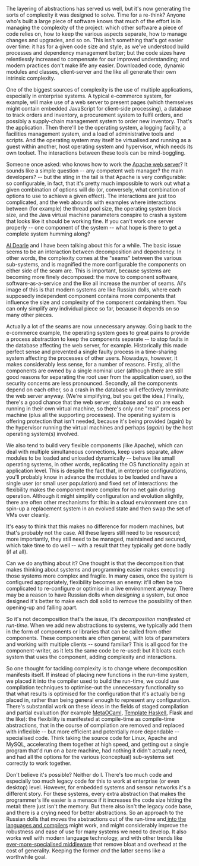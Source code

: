 <html><body><p>The layering of abstractions has served us well, but it's now generating the sorts of complexity it was designed to solve. Time for a re-think?

<!--more-->Anyone who's built a large piece of software knows that much of the effort is in managing the complexity of the project: which other software a piece of code relies on, how to keep the various aspects separate, how to manage changes and upgrades, and so on. This isn't something that's got easier over time: it has for a given code size and style, as we've understood build processes and dependency management better; but the code sizes have relentlessly increased to compensate for our improved understanding; and modern practices don't make life any easier. Downloaded code, dynamic modules and classes, client-server and the like all generate their own intrinsic complexity.

One of the biggest sources of complexity is the use of multiple applications, especially in enterprise systems. A typical e-commerce system, for example, will make use of a web server to present pages (which themselves might contain embedded JavaScript for client-side processing), a database to track orders and inventory, a procurement system to fulfil orders, and possibly a supply-chain management system to order new inventory. That's the application. Then there'll be the operating system, a logging facility, a facilities management system, and a load of administrative tools and scripts. And the operating system may itself be virtualised and running as a guest within another, host operating system and hypervisor, which needs its own toolset. The interactions between these tools can be mind-boggling.

Someone once asked: who knows how to work the <a href="http://httpd.apache.org/" target="_blank">Apache web server</a>? It sounds like a simple question -- any competent web manager? the main developers? -- but the sting in the tail is that Apache is very configurable: so configurable, in fact, that it's pretty much impossible to work out what a given combination of options will do (or, conversely, what combination of options to use to achieve a given effect). The interactions are just too complicated, and the web abounds with examples where interactions between (for example) the thread pool size, the operating system block size, and the Java virtual machine parameters conspire to crash a system that looks like it should be working fine. If you can't work one server properly -- one component of the system -- what hope is there to get a complete system humming along?

<a href="http://blogs.cs.st-andrews.ac.uk/al/" target="_blank">Al Dearle</a> and I have been talking about this for a while. The basic issue seems to be an interaction between decomposition and dependency. In other words, the complexity comes at the "seams" between the various sub-systems, and is magnified the more configurable the components on either side of the seam are. This is important, because systems are becoming more finely decomposed: the move to component software, software-as-a-service and the like all increase the number of seams. Al's image of this is that modern systems are like Russian dolls, where each supposedly independent component contains more components that influence the size and complexity of the component containing them. You can only simplify any individual piece so far, because it depends on so many other pieces.

Actually a lot of the seams are now unnecessary anyway. Going back to the e-commerce example, the operating system goes to great pains to provide a process abstraction to keep the components separate -- to stop faults in the database affecting the web server, for example. Historically this made perfect sense and prevented a single faulty process in a time-sharing system affecting the processes of other users. Nowadays, however, it makes considerably less sense, for a number of reasons. Firstly, all the components are owned by a single nominal user (although there are still good reasons for separating the root user from the application user), so the security concerns are less pronounced. Secondly, all the components depend on each other, so a crash in the database will effectively terminate the web server anyway. (We're simplifying, but you get the idea.) Finally, there's a good chance that the web server, database and so on are each running in their own virtual machine, so there's only one "real" process per machine (plus all the supporting processes). The operating system is offering protection that isn't needed, because it's being provided (again) by the hypervisor running the virtual machines and perhaps (<em>again</em>) by the host operating system(s) involved.

We also tend to build very flexible components (like Apache), which can deal with multiple simultaneous connections, keep users separate, allow modules to be loaded and unloaded dynamically -- behave like small operating systems, in other words, replicating the OS functionality again at application level. This is despite the fact that, in enterprise configurations, you'll probably know in advance the modules to be loaded and have a single user (or small user population) and fixed set of interactions: the flexibility makes the component more complex for no net gain during operation. Although it might simplify configuration and evolution slightly, there are often other mechanisms for this: in a cloud environment one can spin-up a replacement system in an evolved state and then swap the set of VMs over cleanly.

It's easy to think that this makes no difference for modern machines, but that's probably not the case. All these layers still need to be resourced; more importantly, they still need to be managed, maintained and secured, which take time to do well -- with a result that they typically get done badly (if at all).

Can we do anything about it? One thought is that the decomposition that makes thinking about systems and programming easier makes executing those systems more complex and fragile. In many cases, once the system is configured appropriately, flexibility becomes an enemy: it'll often be too complicated to re-configure or optimise in a live environment anyway. There may be a reason to have Russian dolls when <em>designing</em> a system, but once designed it's better to make each doll solid to remove the possibility of then opening-up and falling apart.

So it's not decomposition that's the issue, it's <em>decomposition manifested at run-time</em>. When we add new abstractions to systems, we typically add them in the form of components or libraries that can be called from other components. These components are often general, with lots of parameters and working with multiple clients -- sound familiar? This is all good for the component-writer, as it lets the same code be re-used: but it bloats each system that uses the component, adding complexity and interactions.

So one thought for tackling complexity is to change where decomposition manifests itself. If instead of placing new functions in the run-time system, we placed it into the compiler used to build the run-time, we could use compilation techniques to optimise-out the unnecessary functionality so that what results is optimised for the configuration that it's actually being placed in, rather than being general enough to represent any configuration. There's substantial work on these ideas in the fields of staged compilation and partial evaluation (for example <a href="http://www.metaocaml.org/" target="_blank">MetaOCaml</a>, <a href="http://www.haskell.org/haskellwiki/Template_Haskell" target="_blank">Template Haskell</a>, Flask and the like): the flexibility is manifested at compile-time as compile-time abstractions, that in the course of compilation are removed and replaced with inflexible -- but more efficient and potentially more dependable -- specialised code. Think taking the source code for Linux, Apache and MySQL, accelerating them together at high speed, and getting out a single program that'd run on a bare machine, had nothing it didn't actually need, and had all the options for the various (conceptual) sub-systems set correctly to work together.

Don't believe it's possible? Neither do I. There's too much code and especially too much legacy code for this to work at enterprise (or even desktop) level. However, for embedded systems and sensor networks it's a different story. For these systems, every extra abstraction that makes the programmer's life easier is a menace if it increases the code size hitting the metal: there just isn't the memory. But there also isn't the legacy code base, and there is a crying need for better abstractions. So an approach to the Russian dolls that moves the abstractions out of the run-time and<a href="/2011/05/evolving/" target="_blank"> into the languages and compilers</a> might work, and might considerably improve the robustness and ease of use for many systems we need to develop. It also works well with modern language technology, and with other trends like <a href="/2011/12/middleware-doughnut/" target="_blank">ever-more-specialised middleware</a> that remove bloat and overhead at the cost of generality. Keeping the former <em>and</em> the latter seems like a worthwhile goal.</p></body></html>